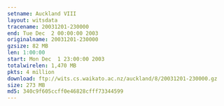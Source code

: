 ```yaml
---
setname: Auckland VIII
layout: witsdata
tracename: 20031201-230000
end: Tue Dec  2 00:00:00 2003
originalname: 20031201-230000
gzsize: 82 MB
len: 1:00:00
start: Mon Dec  1 23:00:00 2003
totalwirelen: 1,470 MB
pkts: 4 million
download: ftp://wits.cs.waikato.ac.nz/auckland/8/20031201-230000.gz
size: 273 MB
md5: 340c9f605ccff0e46828cfff73344599
---
```

